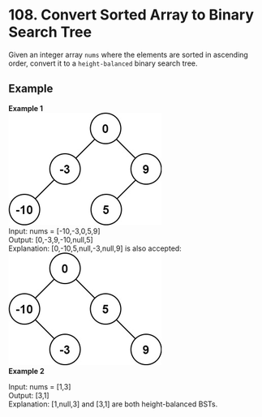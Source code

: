 # 108. Convert Sorted Array to Binary Search Tree
Given an integer array `nums` where the elements are sorted in ascending order, convert it to a `height-balanced` binary search tree.

 
## Example
**Example 1**  
![Image](https://github.com/Adalyne/Leetcode/blob/9cc5425aea1b886b51b742a5c3315fba920e1241/Divide%20%26%20Conquer/Image/btree1.jpg)  
Input: nums = [-10,-3,0,5,9]  
Output: [0,-3,9,-10,null,5]  
Explanation: [0,-10,5,null,-3,null,9] is also accepted:  
![Image](https://github.com/Adalyne/Leetcode/blob/2c764e21f940fba44ec78016d1244913be4d51c7/Divide%20%26%20Conquer/Image/btree2.jpg)  
**Example 2**   

Input: nums = [1,3]  
Output: [3,1]  
Explanation: [1,null,3] and [3,1] are both height-balanced BSTs.  
